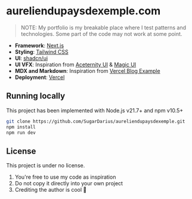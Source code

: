 # aureliendupaysdexemple.com

> NOTE: My portfolio is my breakable place where I test patterns and technologies. Some part of the code may not work at some point.

- **Framework**: [Next.js](https://nextjs.org/)
- **Styling**: [Tailwind CSS](https://tailwindcss.com)
- **UI**: [shadcn/ui](https://ui.shadcn.com/)
- **UI VFX**: Inspiration from [
  Aceternity UI](https://ui.aceternity.com/) & [Magic UI](https://magicui.design/)
- **MDX and Markdown**: Inspiration from [Vercel Blog Example](https://github.com/vercel/examples/tree/main/solutions/blog)
- **Deployment**: [Vercel](https://vercel.com)

## Running locally

This project has been implemented with Node.js v21.7+ and npm v10.5+

```bash
git clone https://github.com/SugarDarius/aureliendupaysdexemple.git
npm install
npm run dev
```

## License

This project is under no license.

1. You're free to use my code as inspiration
2. Do not copy it directly into your own project
3. Crediting the author is cool 🙂
